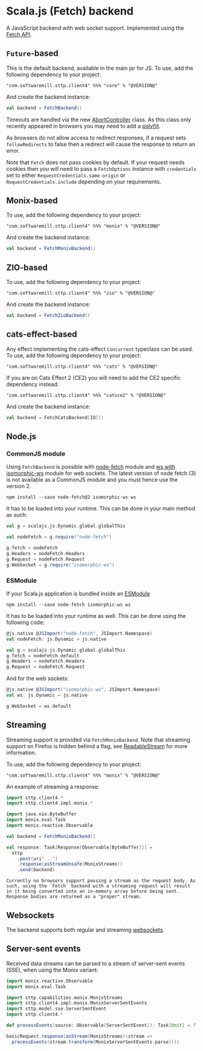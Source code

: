 # Scala.js (Fetch) backend

A JavaScript backend with web socket support. Implemented using the [Fetch API](https://developer.mozilla.org/en-US/docs/Web/API/Fetch_API).

## `Future`-based 

This is the default backend, available in the main jar for JS. To use, add the following dependency to your project:

```
"com.softwaremill.sttp.client4" %%% "core" % "@VERSION@"
```

And create the backend instance:

```scala
val backend = FetchBackend()
```
Timeouts are handled via the new [AbortController](https://developer.mozilla.org/en-US/docs/Web/API/AbortController) class. As this class only recently appeared in browsers you may need to add a [polyfill](https://www.npmjs.com/package/abortcontroller-polyfill).

As browsers do not allow access to redirect responses, if a request sets `followRedirects` to false then a redirect will cause the response to return an error.

Note that `Fetch` does not pass cookies by default. If your request needs cookies then you will need to pass a `FetchOptions` instance with `credentials` set to either `RequestCredentials.same-origin` or `RequestCredentials.include` depending on your requirements.

## Monix-based

To use, add the following dependency to your project:

```
"com.softwaremill.sttp.client4" %%% "monix" % "@VERSION@"
```

And create the backend instance:

```scala
val backend = FetchMonixBackend()
```

## ZIO-based

To use, add the following dependency to your project:

```
"com.softwaremill.sttp.client4" %%% "zio" % "@VERSION@"
```

And create the backend instance:

```scala
val backend = FetchZioBackend()
```

## cats-effect-based

Any effect implementing the cats-effect `Concurrent` typeclass can be used. To use, add the following dependency to 
your project:

```
"com.softwaremill.sttp.client4" %%% "cats" % "@VERSION@"
```

If you are on Cats Effect 2 (CE2) you will need to add the CE2 specific dependency instead:

```
"com.softwaremill.sttp.client4" %%% "catsce2" % "@VERSION@"
```

And create the backend instance:

```scala
val backend = FetchCatsBackend[IO]()
```

## Node.js

### CommonJS module

Using `FetchBackend` is possible with [node-fetch](https://www.npmjs.com/package/node-fetch) module
and [ws with isomorphic-ws](https://www.npmjs.com/package/ws) module for web sockets.
The latest version of node fetch (3) is not available as a CommonJS module and you must hence use the version 2.

```
npm install --save node-fetch@2 isomorphic-ws ws
```

It has to be loaded into your runtime. This can be done in your main method as such:

```scala
val g = scalajs.js.Dynamic.global.globalThis

val nodeFetch = g.require("node-fetch")

g.fetch = nodeFetch
g.Headers = nodeFetch.Headers
g.Request = nodeFetch.Request
g.WebSocket = g.require("isomorphic-ws")
```

### ESModule

If your Scala.js application is bundled inside an [ESModule](https://www.scala-js.org/doc/project/module.html)
```
npm install --save node-fetch isomorphic-ws ws
```

It has to be loaded into your runtime as well. This can be done using the following code:
```scala
@js.native @JSImport("node-fetch", JSImport.Namespace)
val nodeFetch: js.Dynamic = js.native

val g = scalajs.js.Dynamic.global.globalThis
g.fetch = nodeFetch.default
g.Headers = nodeFetch.Headers
g.Request = nodeFetch.Request
```

And for the web sockets:
```scala
@js.native @JSImport("isomorphic-ws", JSImport.Namespace)
val ws: js.Dynamic = js.native

g.WebSocket = ws.default
```

## Streaming

Streaming support is provided via `FetchMonixBackend`. Note that streaming support on Firefox is hidden behind a flag, see
[ReadableStream](https://developer.mozilla.org/en-US/docs/Web/API/ReadableStream) for more information.

To use, add the following dependency to your project:

```
"com.softwaremill.sttp.client4" %%% "monix" % "@VERSION@"
```

An example of streaming a response:

```scala   
import sttp.client4.*
import sttp.client4.impl.monix.*

import java.nio.ByteBuffer
import monix.eval.Task
import monix.reactive.Observable

val backend = FetchMonixBackend()

val response: Task[Response[Observable[ByteBuffer]]] =
  sttp
    .post(uri"...")
    .response(asStreamUnsafe(MonixStreams))
    .send(backend)
```      

```{note}
Currently no browsers support passing a stream as the request body. As such, using the `Fetch` backend with a streaming request will result in it being converted into an in-memory array before being sent. Response bodies are returned as a "proper" stream.
```

## Websockets

The backend supports both regular and streaming [websockets](../../other/websockets.md).

## Server-sent events

Received data streams can be parsed to a stream of server-sent events (SSE), when using the Monix variant:

```scala
import monix.reactive.Observable
import monix.eval.Task

import sttp.capabilities.monix.MonixStreams
import sttp.client4.impl.monix.MonixServerSentEvents
import sttp.model.sse.ServerSentEvent
import sttp.client4.*

def processEvents(source: Observable[ServerSentEvent]): Task[Unit] = ???

basicRequest.response(asStream(MonixStreams)(stream => 
  processEvents(stream.transform(MonixServerSentEvents.parse))))
```
